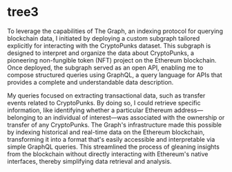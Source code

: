 # tree3

To leverage the capabilities of The Graph, an indexing protocol for querying blockchain data, I initiated by deploying a custom subgraph tailored explicitly for interacting with the CryptoPunks dataset. This subgraph is designed to interpret and organize the data about CryptoPunks, a pioneering non-fungible token (NFT) project on the Ethereum blockchain. Once deployed, the subgraph served as an open API, enabling me to compose structured queries using GraphQL, a query language for APIs that provides a complete and understandable data description.

My queries focused on extracting transactional data, such as transfer events related to CryptoPunks. By doing so, I could retrieve specific information, like identifying whether a particular Ethereum address—belonging to an individual of interest—was associated with the ownership or transfer of any CryptoPunks. The Graph's infrastructure made this possible by indexing historical and real-time data on the Ethereum blockchain, transforming it into a format that's easily accessible and interpretable via simple GraphQL queries. This streamlined the process of gleaning insights from the blockchain without directly interacting with Ethereum's native interfaces, thereby simplifying data retrieval and analysis.
